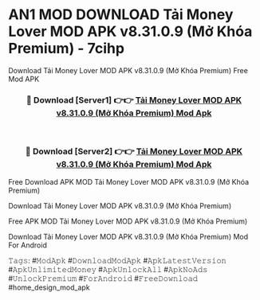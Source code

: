 # AN1 MOD DOWNLOAD Tải Money Lover MOD APK v8.31.0.9 (Mở Khóa Premium) - 7cihp
Download Tải Money Lover MOD APK v8.31.0.9 (Mở Khóa Premium) Free Mod APK

<div align="center">
<h3>🔴 Download [Server1] 👉👉 <a href="https://apk-comot.site?title=Tải_Money_Lover_MOD_APK_v8.31.0.9_(Mở_Khóa_Premium)">Tải Money Lover MOD APK v8.31.0.9 (Mở Khóa Premium) Mod Apk</a></h3><br>

<h3>🔴 Download [Server2] 👉👉 <a href="https://apk-comot.site?title=Tải_Money_Lover_MOD_APK_v8.31.0.9_(Mở_Khóa_Premium)">Tải Money Lover MOD APK v8.31.0.9 (Mở Khóa Premium) Mod Apk</a></h3>
</div>


Free Download APK MOD Tải Money Lover MOD APK v8.31.0.9 (Mở Khóa Premium)

Download Tải Money Lover MOD APK v8.31.0.9 (Mở Khóa Premium) 

Free APK MOD Tải Money Lover MOD APK v8.31.0.9 (Mở Khóa Premium) 

Download Tải Money Lover MOD APK v8.31.0.9 (Mở Khóa Premium) Mod For Android

𝚃𝚊𝚐𝚜: #𝙼𝚘𝚍𝙰𝚙𝚔 #𝙳𝚘𝚠𝚗𝚕𝚘𝚊𝚍𝙼𝚘𝚍𝙰𝚙𝚔 #𝙰𝚙𝚔𝙻𝚊𝚝𝚎𝚜𝚝𝚅𝚎𝚛𝚜𝚒𝚘𝚗 #𝙰𝚙𝚔𝚄𝚗𝚕𝚒𝚖𝚒𝚝𝚎𝚍𝙼𝚘𝚗𝚎𝚢 #𝙰𝚙𝚔𝚄𝚗𝚕𝚘𝚌𝚔𝙰𝚕𝚕 #𝙰𝚙𝚔𝙽𝚘𝙰𝚍𝚜 #𝚄𝚗𝚕𝚘𝚌𝚔𝙿𝚛𝚎𝚖𝚒𝚞𝚖 #𝙵𝚘𝚛𝙰𝚗𝚍𝚛𝚘𝚒𝚍 #𝙵𝚛𝚎𝚎𝙳𝚘𝚠𝚗𝚕𝚘𝚊𝚍 #home_design_mod_apk